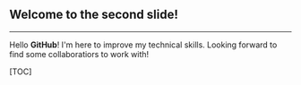 ## Welcome to the second slide!

---

Hello **GitHub**! I'm here to improve my technical skills. Looking forward to find some collaboratiors to work with!

[TOC]
